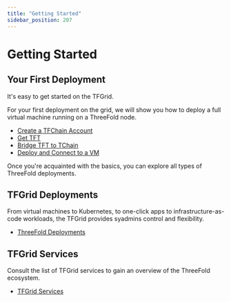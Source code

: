 ```yaml
---
title: "Getting Started"
sidebar_position: 207
---
```


# Getting Started

## Your First Deployment

It's easy to get started on the TFGrid. 

For your first deployment on the grid, we will show you how to deploy a full virtual machine running on a ThreeFold node.

- [Create a TFChain Account](../../dashboard/wallet_connector)
- [Get TFT](../../threefold_token/buy_sell_tft/buy_sell_tft)
- [Bridge TFT to TChain](../../threefold_token/tft_bridges/tft_bridges)
- [Deploy and Connect to a VM](ssh_guide/ssh_openssh)

Once you're acquainted with the basics, you can explore all types of ThreeFold deployments.

## TFGrid Deployments

From virtual machines to Kubernetes, to one-click apps to infrastructure-as-code workloads, the TFGrid provides syadmins control and flexibility.

- [ThreeFold Deployments](./tfgrid_deployments)

## TFGrid Services

Consult the list of TFGrid services to gain an overview of the ThreeFold ecosystem.

- [TFGrid Services](tf_grid_services_readme)